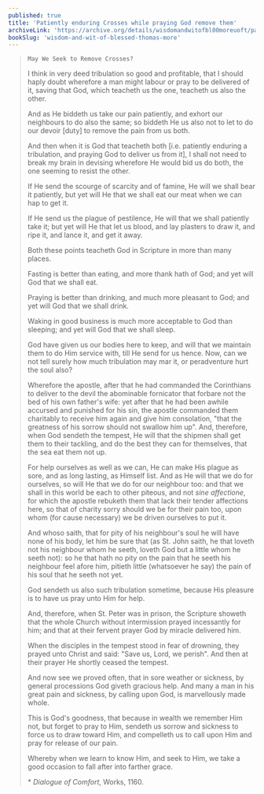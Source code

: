 ```yaml
---
published: true
title: 'Patiently enduring Crosses while praying God remove them'
archiveLink: 'https://archive.org/details/wisdomandwitofbl00moreuoft/page/51?view=theater'
bookSlug: 'wisdom-and-wit-of-blessed-thomas-more'
---
```


> `May We Seek to Remove Crosses?`
>
> I think in very deed tribulation so good and profitable, that I should haply doubt wherefore a man might labour or pray to be delivered of it, saving that God, which teacheth us the one, teacheth us also the other.
>
> And as He biddeth us take our pain patiently, and exhort our neighbours to do also the same; so biddeth He us also not to let to do our devoir [duty] to remove the pain from us both.
>
> And then when it is God that teacheth both [i.e. patiently enduring a tribulation, and praying God to deliver us from it], I shall not need to break my brain in devising wherefore He would bid us do both, the one seeming to resist the other.
>
> If He send the scourge of scarcity and of famine, He will we shall bear it patiently, but yet will He that we shall eat our meat when we can hap to get it.
>
> If He send us the plague of pestilence, He will that we shall patiently take it; but yet will He that let us blood, and lay plasters to draw it, and ripe it, and lance it, and get it away.
>
> Both these points teacheth God in Scripture in more than many places.
>
> Fasting is better than eating, and more thank hath of God; and yet will God that we shall eat.
>
> Praying is better than drinking, and much more pleasant to God; and yet will God that we shall drink.
>
> Waking in good business is much more acceptable to God than sleeping; and yet will God that we shall sleep.
>
> God have given us our bodies here to keep, and will that we maintain them to do Him service with, till He send for us hence. Now, can we not tell surely how much tribulation may mar it, or peradventure hurt the soul also?
>
> Wherefore the apostle, after that he had commanded the Corinthians to deliver to the devil the abominable fornicator that forbare not the bed of his own father's wife: yet after that he had been awhile accursed and punished for his sin, the apostle commanded them charitably to receive him again and give him consolation, "that the greatness of his sorrow should not swallow him up". And, therefore, when God sendeth the tempest, He will that the shipmen shall get them to their tackling, and do the best they can for themselves, that the sea eat them not up.
>
> For help ourselves as well as we can, He can make His plague as sore, and as long lasting, as Himself list. And as He will that we do for ourselves, so will He that we do for our neighbour too: and that we shall in this world be each to other piteous, and not *sine affectione*, for which the apostle rebuketh them that lack their tender affections here, so that of charity sorry should we be for their pain too, upon whom (for cause necessary) we be driven ourselves to put it.
>
> And whoso saith, that for pity of his neighbour's soul he will have none of his body, let him be sure that (as St. John saith, he that loveth not his neighbour whom he seeth, loveth God but a little whom he seeth not): so he that hath no pity on the pain that he seeth his neighbour feel afore him, pitieth little (whatsoever he say) the pain of his soul that he seeth not yet.
>
> God sendeth us also such tribulation sometime, because His pleasure is to have us pray unto Him for help.
>
> And, therefore, when St. Peter was in prison, the Scripture showeth that the whole Church without intermission prayed incessantly for him; and that at their fervent prayer God by miracle delivered him.
>
> When the disciples in the tempest stood in fear of drowning, they prayed unto Christ and said: "Save us, Lord, we perish". And then at their prayer He shortly ceased the tempest.
>
> And now see we proved often, that in sore weather or sickness, by general processions God giveth gracious help. And many a man in his great pain and sickness, by calling upon God, is marvellously made whole.
>
> This is God's goodness, that because in wealth we remember Him not, but forget to pray to Him, sendeth us sorrow and sickness to force us to draw toward Him, and compelleth us to call upon Him and pray for release of our pain.
>
> Whereby when we learn to know Him, and seek to Him, we take a good occasion to fall after into farther grace.
>
> \* *Dialogue of Comfort*, Works, 1160.